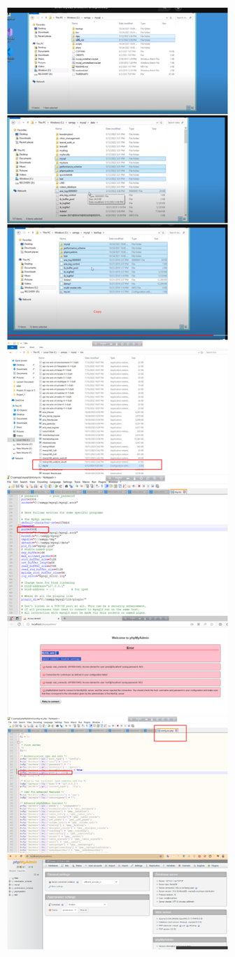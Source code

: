 <img src="img/Screenshot_1.png"><br>
<img src="img/Screenshot_2.png"><br>
<img src="img/Screenshot_3.png"><br>
<img src="img/Screenshot_4.png"><br>
<img src="img/Screenshot_5.png"><br>
<img src="img/Screenshot_6.png"><br>
<img src="img/Screenshot_7.png"><br>
<img src="img/Screenshot_8.png"><br>
